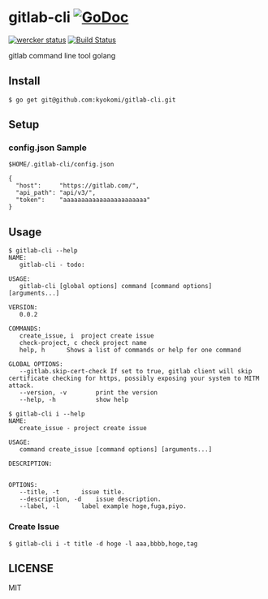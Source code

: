 gitlab-cli [![GoDoc](https://godoc.org/github.com/kyokomi/gitlab-cli?status.svg)](https://godoc.org/github.com/kyokomi/gitlab-cli)
==========

[![wercker status](https://app.wercker.com/status/1530d18d0767226843232e2d62435a10/s "wercker status")](https://app.wercker.com/project/bykey/1530d18d0767226843232e2d62435a10)
[![Build Status](https://travis-ci.org/kyokomi/gitlab-cli.svg?branch=v0.0.2.5)](https://travis-ci.org/kyokomi/gitlab-cli)

gitlab command line tool golang

## Install ##

```
$ go get git@github.com:kyokomi/gitlab-cli.git
```

## Setup ##

### config.json Sample

`$HOME/.gitlab-cli/config.json`

```
{
  "host":     "https://gitlab.com/",
  "api_path": "api/v3/",
  "token":    "aaaaaaaaaaaaaaaaaaaaaaa"
}
```

## Usage ##

```
$ gitlab-cli --help
NAME:
   gitlab-cli - todo:

USAGE:
   gitlab-cli [global options] command [command options] [arguments...]

VERSION:
   0.0.2

COMMANDS:
   create_issue, i  project create issue
   check-project, c check project name
   help, h      Shows a list of commands or help for one command

GLOBAL OPTIONS:
   --gitlab.skip-cert-check If set to true, gitlab client will skip certificate checking for https, possibly exposing your system to MITM attack.
   --version, -v        print the version
   --help, -h           show help

$ gitlab-cli i --help
NAME:
   create_issue - project create issue

USAGE:
   command create_issue [command options] [arguments...]

DESCRIPTION:


OPTIONS:
   --title, -t      issue title.
   --description, -d    issue description.
   --label, -l      label example hoge,fuga,piyo.
```

### Create Issue

```
$ gitlab-cli i -t title -d hoge -l aaa,bbbb,hoge,tag
```

## LICENSE

MIT

